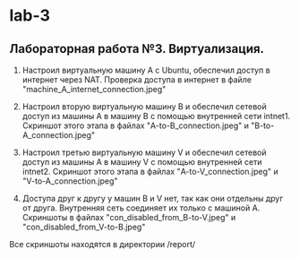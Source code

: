 # lab-3

## Лабораторная работа №3. Виртуализация.

1. Настроил виртуальную машину А с Ubuntu, обеспечил доступ в интернет через NAT. Проверка доступа в интернет в файле "machine_A_internet_connection.jpeg"

2. Настроил вторую виртуальную машину В и обеспечил сетевой доступ из машины А в машину В с помощью внутренней сети intnet1. Скриншот этого этапа в файлах "A-to-B_connection.jpeg" и "B-to-A_connection.jpeg"

3. Настроил третью виртуальную машину V и обеспечил сетевой доступ из машины А в машину V с помощью внутренней сети intnet2. Скриншот этого этапа в файлах "A-to-V_connection.jpeg" и "V-to-A_connection.jpeg"

4. Доступа друг к другу у машин В и V нет, так как они отдельны друг от друга. Внутренняя сеть соединяет их только с машиной А. Скриншоты в файлах "con_disabled_from_B-to-V.jpeg" и "con_disabled_from_V-to-B.jpeg"

Все скриншоты находятся в директории /report/
